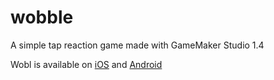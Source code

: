 # wobble
A simple tap reaction game made with GameMaker Studio 1.4

Wobl is available on [iOS](https://appsto.re/us/CFi4jb.i) and [Android](https://play.google.com/store/apps/details?id=com.tangentgamestudios.wobl)
